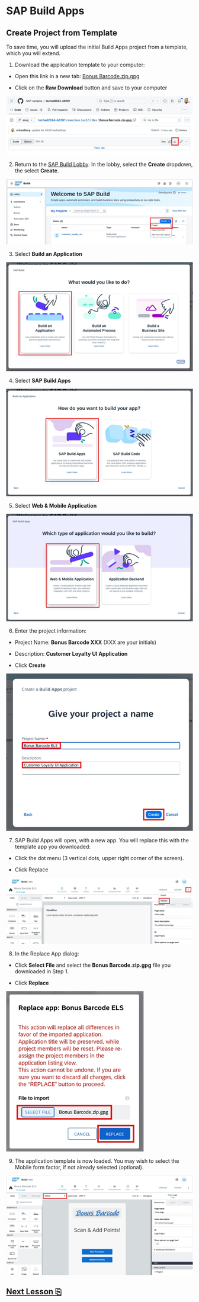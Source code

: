 # SAP Build Apps

## Create Project from Template

To save time, you will upload the initial Build Apps project from a template, which you will extend.

1. Download the application template to your computer:

- Open this link in a new tab: [Bonus Barcode.zip.gpg](files/Bonus%20Barcode.zip.gpg)

- Click on the **Raw Download** button and save to your computer

<img src="images/image1.jpg" />

2. Return to the [SAP Build Lobby](https://lcapteched.eu10.build.cloud.sap/lobby). In the lobby, select the **Create** dropdown, the select **Create**.

<img src="images/image2.jpg" />

3. Select **Build an Application**

<img src="images/image3.jpg" />

4. Select **SAP Build Apps**

<img src="images/image4.jpg" />

5. Select **Web & Mobile Application**

<img src="images/image5.jpg" />

6. Enter the project information:

- Project Name: **Bonus Barcode XXX** (XXX are your initials)

- Description: **Customer Loyalty UI Application**

- Click **Create**

<img src="images/image6.jpg" />

7. SAP Build Apps will open, with a new app. You will replace this with the template app you downloaded:

- Click the dot menu (3 vertical dots, upper right corner of the screen).

- Click Replace

<img src="images/image7.jpg" />

8. In the Replace App dialog:

- Click **Select File** and select the **Bonus Barcode.zip.gpg** file you downloaded in Step 1.

- Click **Replace**

<img src="images/image8.jpg" />

9. The application template is now loaded. You may wish to select the Mobile form factor, if not already selected (optional).

<img src="images/image9.jpg" />

## [Next Lesson ⎘](../ex3.2/)
